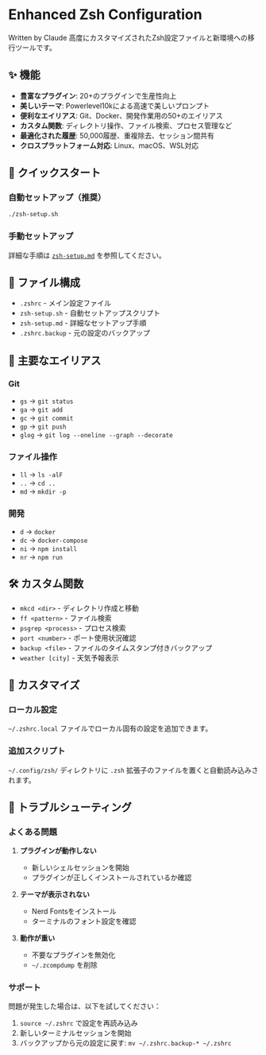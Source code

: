 # Enhanced Zsh Configuration
Written by Claude
高度にカスタマイズされたZsh設定ファイルと新環境への移行ツールです。

## ✨ 機能

- **豊富なプラグイン**: 20+のプラグインで生産性向上
- **美しいテーマ**: Powerlevel10kによる高速で美しいプロンプト
- **便利なエイリアス**: Git、Docker、開発作業用の50+のエイリアス  
- **カスタム関数**: ディレクトリ操作、ファイル検索、プロセス管理など
- **最適化された履歴**: 50,000履歴、重複除去、セッション間共有
- **クロスプラットフォーム対応**: Linux、macOS、WSL対応

## 🚀 クイックスタート

### 自動セットアップ（推奨）

```bash
./zsh-setup.sh
```

### 手動セットアップ

詳細な手順は [`zsh-setup.md`](./zsh-setup.md) を参照してください。

## 📁 ファイル構成

- `.zshrc` - メイン設定ファイル
- `zsh-setup.sh` - 自動セットアップスクリプト
- `zsh-setup.md` - 詳細なセットアップ手順
- `.zshrc.backup` - 元の設定のバックアップ

## 🎯 主要なエイリアス

### Git
- `gs` → `git status`
- `ga` → `git add`
- `gc` → `git commit`
- `gp` → `git push`
- `glog` → `git log --oneline --graph --decorate`

### ファイル操作
- `ll` → `ls -alF`
- `..` → `cd ..`
- `md` → `mkdir -p`

### 開発
- `d` → `docker`
- `dc` → `docker-compose`
- `ni` → `npm install`
- `nr` → `npm run`

## 🛠️ カスタム関数

- `mkcd <dir>` - ディレクトリ作成と移動
- `ff <pattern>` - ファイル検索
- `psgrep <process>` - プロセス検索
- `port <number>` - ポート使用状況確認
- `backup <file>` - ファイルのタイムスタンプ付きバックアップ
- `weather [city]` - 天気予報表示

## 🔧 カスタマイズ

### ローカル設定
`~/.zshrc.local` ファイルでローカル固有の設定を追加できます。

### 追加スクリプト
`~/.config/zsh/` ディレクトリに `.zsh` 拡張子のファイルを置くと自動読み込みされます。

## 🐛 トラブルシューティング

### よくある問題

1. **プラグインが動作しない**
   - 新しいシェルセッションを開始
   - プラグインが正しくインストールされているか確認

2. **テーマが表示されない**
   - Nerd Fontsをインストール
   - ターミナルのフォント設定を確認

3. **動作が重い**
   - 不要なプラグインを無効化
   - `~/.zcompdump` を削除

### サポート

問題が発生した場合は、以下を試してください：
1. `source ~/.zshrc` で設定を再読み込み
2. 新しいターミナルセッションを開始
3. バックアップから元の設定に戻す: `mv ~/.zshrc.backup-* ~/.zshrc`
